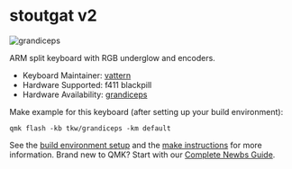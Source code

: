 # stoutgat v2

![grandiceps](https://i.imgur.com/FMtsboV.jpg)

ARM split keyboard with RGB underglow and encoders.

* Keyboard Maintainer: [vattern](https://github.com/vattern)
* Hardware Supported: f411 blackpill
* Hardware Availability: [grandiceps](https://github.com/vattern/grandiceps)

Make example for this keyboard (after setting up your build environment):

    qmk flash -kb tkw/grandiceps -km default

See the [build environment setup](https://docs.qmk.fm/#/getting_started_build_tools) and the [make instructions](https://docs.qmk.fm/#/getting_started_make_guide) for more information. Brand new to QMK? Start with our [Complete Newbs Guide](https://docs.qmk.fm/#/newbs).
